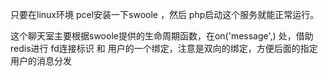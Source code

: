 只要在linux环境 pcel安装一下swoole  ，然后 php启动这个服务就能正常运行。

这个聊天室主要根据swoole提供的生命周期函数，在on('message',) 处，借助redis进行 fd连接标识 和 用户的一个绑定，注意是双向的绑定，方便后面的指定用户的消息分发
